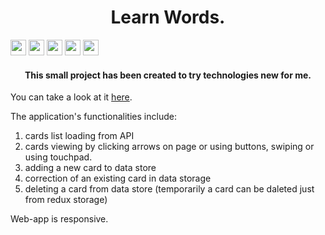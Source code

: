 <h1 align="center">Learn Words.</h1> 
<div>
    <img src="https://img.shields.io/badge/javascript-%23323330.svg?style=for-the-badge&logo=javascript&logoColor=%23F7DF1E" height="25"/>
    <img src="https://img.shields.io/badge/react-%2320232a.svg?style=for-the-badge&logo=react&logoColor=%2361DAFB" height="25"/>
    <img src="https://img.shields.io/badge/redux-%23593d88.svg?style=for-the-badge&logo=redux&logoColor=white" height="25"/>
    <img src="https://img.shields.io/badge/MUI-%230081CB.svg?style=for-the-badge&logo=mui&logoColor=white" height="25"/>
    <img src="https://img.shields.io/badge/React_Router-CA4245?style=for-the-badge&logo=react-router&logoColor=white" height="25"/>
</div>
<h4 align="center">This small project has been created to try technologies new for me.</h4>
<p>You can take a look at it <a href="https://mariabaykova.github.io/learn-words-app/" target="_blank">here</a>.</p>
<p>The application's functionalities include:</p>
<ol>
    <li>cards list loading from API</li>
    <li>cards viewing by clicking arrows on page or using buttons, swiping or using touchpad.  </li>
    <li>adding a new card to data store</li>
    <li>correction of an existing card in data storage</li>
    <li>deleting a card from data store (temporarily a card can be daleted just from redux storage)</li>
</ol>
<p>Web-app is responsive.</p>
